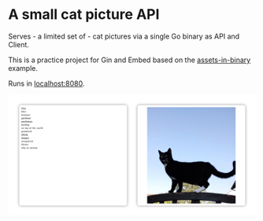 # A small cat picture API

Serves - a limited set of - cat pictures via a single Go binary as API and Client.

This is a practice project for Gin and Embed based on the [assets-in-binary](https://github.com/gin-gonic/examples/tree/master/assets-in-binary) example.

Runs in <localhost:8080>.

![](./demo.png)
